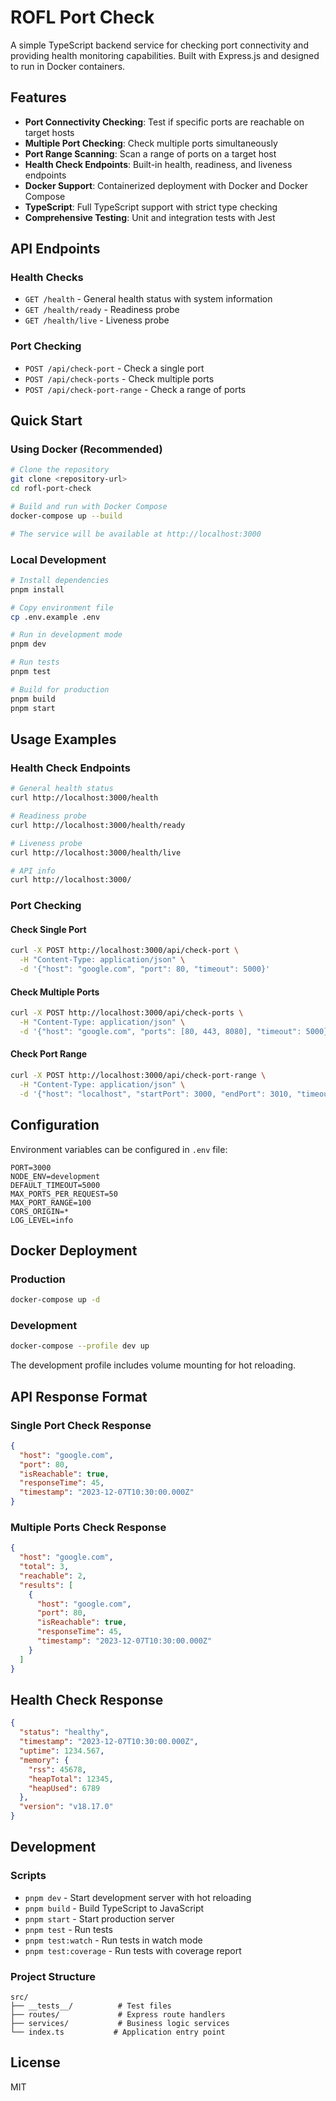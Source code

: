 # ROFL Port Check

A simple TypeScript backend service for checking port connectivity and providing health monitoring capabilities. Built with Express.js and designed to run in Docker containers.

## Features

- **Port Connectivity Checking**: Test if specific ports are reachable on target hosts
- **Multiple Port Checking**: Check multiple ports simultaneously
- **Port Range Scanning**: Scan a range of ports on a target host
- **Health Check Endpoints**: Built-in health, readiness, and liveness endpoints
- **Docker Support**: Containerized deployment with Docker and Docker Compose
- **TypeScript**: Full TypeScript support with strict type checking
- **Comprehensive Testing**: Unit and integration tests with Jest

## API Endpoints

### Health Checks
- `GET /health` - General health status with system information
- `GET /health/ready` - Readiness probe
- `GET /health/live` - Liveness probe

### Port Checking
- `POST /api/check-port` - Check a single port
- `POST /api/check-ports` - Check multiple ports
- `POST /api/check-port-range` - Check a range of ports

## Quick Start

### Using Docker (Recommended)

```bash
# Clone the repository
git clone <repository-url>
cd rofl-port-check

# Build and run with Docker Compose
docker-compose up --build

# The service will be available at http://localhost:3000
```

### Local Development

```bash
# Install dependencies
pnpm install

# Copy environment file
cp .env.example .env

# Run in development mode
pnpm dev

# Run tests
pnpm test

# Build for production
pnpm build
pnpm start
```

## Usage Examples

### Health Check Endpoints
```bash
# General health status
curl http://localhost:3000/health

# Readiness probe
curl http://localhost:3000/health/ready

# Liveness probe
curl http://localhost:3000/health/live

# API info
curl http://localhost:3000/
```

### Port Checking

#### Check Single Port
```bash
curl -X POST http://localhost:3000/api/check-port \
  -H "Content-Type: application/json" \
  -d '{"host": "google.com", "port": 80, "timeout": 5000}'
```

#### Check Multiple Ports
```bash
curl -X POST http://localhost:3000/api/check-ports \
  -H "Content-Type: application/json" \
  -d '{"host": "google.com", "ports": [80, 443, 8080], "timeout": 5000}'
```

#### Check Port Range
```bash
curl -X POST http://localhost:3000/api/check-port-range \
  -H "Content-Type: application/json" \
  -d '{"host": "localhost", "startPort": 3000, "endPort": 3010, "timeout": 2000}'
```

## Configuration

Environment variables can be configured in `.env` file:

```env
PORT=3000
NODE_ENV=development
DEFAULT_TIMEOUT=5000
MAX_PORTS_PER_REQUEST=50
MAX_PORT_RANGE=100
CORS_ORIGIN=*
LOG_LEVEL=info
```

## Docker Deployment

### Production
```bash
docker-compose up -d
```

### Development
```bash
docker-compose --profile dev up
```

The development profile includes volume mounting for hot reloading.

## API Response Format

### Single Port Check Response
```json
{
  "host": "google.com",
  "port": 80,
  "isReachable": true,
  "responseTime": 45,
  "timestamp": "2023-12-07T10:30:00.000Z"
}
```

### Multiple Ports Check Response
```json
{
  "host": "google.com",
  "total": 3,
  "reachable": 2,
  "results": [
    {
      "host": "google.com",
      "port": 80,
      "isReachable": true,
      "responseTime": 45,
      "timestamp": "2023-12-07T10:30:00.000Z"
    }
  ]
}
```

## Health Check Response
```json
{
  "status": "healthy",
  "timestamp": "2023-12-07T10:30:00.000Z",
  "uptime": 1234.567,
  "memory": {
    "rss": 45678,
    "heapTotal": 12345,
    "heapUsed": 6789
  },
  "version": "v18.17.0"
}
```

## Development

### Scripts
- `pnpm dev` - Start development server with hot reloading
- `pnpm build` - Build TypeScript to JavaScript
- `pnpm start` - Start production server
- `pnpm test` - Run tests
- `pnpm test:watch` - Run tests in watch mode
- `pnpm test:coverage` - Run tests with coverage report

### Project Structure
```
src/
├── __tests__/          # Test files
├── routes/             # Express route handlers
├── services/           # Business logic services
└── index.ts           # Application entry point
```

## License

MIT